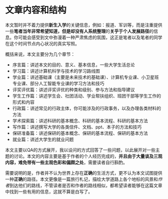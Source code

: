 # 文章内容和结构

本文暂时并不着力提供**新生入学**的关键信息，例如：报道、军训等，而是注重提供一些**笔者当年非常希望知道，但是却没有人系统整理**的**关乎于个人发展路径**的信息。你可能会感受到文中弥漫着一种严肃焦虑的氛围，这正是笔者以及笔者的同学在这个时间节点内心状况的真实写照。

概括来说，本文主要分为几个章节：

- 序言篇：讲述本文的目的、意义、基本信息，一些大学生活总论
- 学习篇：讲述计算机科学与技术的学习路线图
- 学业篇：讲述基础课（主要是未来技术的基础课）、计算机专业课、小卫星班专业课、部分人工智能专业课的学习方法和技巧
- 评奖评优篇：讲述评奖评优的种类和级别、参与方法和指导建议
- 学生工作篇：讲述学生会、社团活动、学业帮扶组织、班团干部等学生工作的形式和内容
- 行政篇：讲述常见的行政主体，你可能涉及的行政事务，以及办理各类材料的方法
- 学术探索篇：讲述科研的基本概念、科研的基本流程、科研的基本方法
- 写作篇：讲述撰写大学的各类信件、文档、ppt、本子的方法和技巧
- 保研准备篇：讲述保研的基本概念、保研的基本流程、保研的基本方法
- 就业篇：讲述大学生的就业问题

本文主要以QA的方式展开，我以设问的方式回答了一些问题，以此展开对一些主题的讨论。本文的内容主要是基于作者的个人经历完成的，**并且由于大量谈及三观内容，难免带有一些主观色彩和偏颇之处**，需要读者自行斟酌。

需要说明的是，作者并不认为世界上存在**正确**的生活方式，更不认为本文试图提供一种**正确**的路径。本文更像是一篇旅行札记，描绘大学道路上各个地标的风景和*作者*到达他们的路线，不管读者是否和作者的路线相似，都希望读者能够在这篇文章中找到一些有用的信息，这就不算是白写了。
